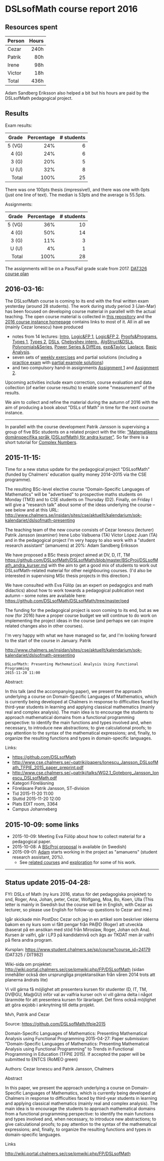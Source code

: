 # DSLsofMath course report 2016

## Resources spent

| Person | Hours |
| ------ | -----:|
| Cezar  | 240h  |
| Patrik |  80h  |
| Irene  |  98h  |
| Victor |  18h  |
| Total  | 436h  |

Adam Sandberg Eriksson also helped a bit but his hours are paid by the
DSLsofMath pedagogical project.

## Results

Exam results:

| Grade    | Percentage | # students |
| --------:| ----------:| ----------:|
|  5 (VG)  |        24% |          6 |
|  4 (G)   |        24% |          6 |
|  3 (G)   |        20% |          5 |
|  U (U)   |        32% |          8 |
| Total    |       100% |         25 |

There was one 100pts thesis (impressive!), and there was one with 0pts
(just one line of text). The median is 53pts and the average
is 55.5pts.

Assignments:

| Grade    | Percentage | # students |
| --------:| ----------:| ----------:|
| 5  (VG)  |       36%  |         10 |
| 4  (G)   |       50%  |         14 |
| 3  (G)   |       11%  |          3 |
| U  (U)   |        4%  |          1 |
| Total    |      100%  |         28 |

The assignments will be on a Pass/Fail grade scale from 2017.
[DAT326 course plan](https://www.student.chalmers.se/sp/course?course_id=24230)

## 2016-03-16:

The DSLsofMath course is coming to its end with the final written exam
yesterday (around 28 students). The work during study period 3
(Jan-Mar) has been focused on developing course material in parallell
with the actual teaching. The open course material is collected in
[this repository](https://github.com/DSLsofMath/DSLsofMath) and the
[2016 course instance homepage](../Course2016.md) contains links to
most of it. All in all we (mainly Cezar Ionescu) have produced

* notes from 14 lectures:
  [Intro](../Lectures/Lecture01.lhs),
  [Logic&FP 1](../Lectures/Lecture02.lhs),
  [Logic&FP 2](../Lectures/Lecture03.lhs),
  [Proofs&Programs](../Lectures/Lecture04.lhs),
  [Types 1](../Lectures/Lecture05.lhs),
  [Types 2](../Lectures/Lecture06.lhs),
  [DSLs](../Lectures/07/README.md),
  [Chebyshev interp.](../Lectures/Lecture08.pdf),
  [AlgStruct&DSLs](../Lectures/Lecture09.lhs),
  [Polynomials&Series](../Lectures/Lecture10.lhs),
  [Power Series & DiffEqs](../Lectures/Lecture11.lhs),
  [exp&Taylor](../Lectures/Lecture12.lhs),
  [Laplace](../Lectures/Lecture13.lhs),
  [Basic Analysis](../Lectures/BasicConcepts.lhs).
* seven sets of [weekly exercises](../Exercises/) and partial solutions (including a [practice exam](../Exam/PracticeExam.pdf) with [partial example solutions](../Exam/MockE.hs))
* and two compulsory hand-in assignments [Assignment 1](../Assignments/Assignment01.lhs) and [Assignment 2](../Assignments/Assignment02.lhs).

Upcoming activities include exam correction, course evaluation and
data collection (of earlier course results) to enable some
"measurement" of the results.

We aim to collect and refine the material during the autumn of 2016
with the aim of producing a book about "DSLs of Math" in time for the
next course instance.

----

In parallell with the course development Patrik Jansson is supervising
a group of five BSc students on a related project with the title:
["Matematikens domänspecifika språk (DSLsofMath) för andra
kurser"](https://github.com/DSLsofMath/BScProj). So far there is a
short tutorial for [Complex
Numbers](https://github.com/DSLsofMath/BScProj/blob/master/Tutorial/ComplexNumbers.lhs).

## 2015-11-15:

Time for a new status update for the pedagogical project "DSLsofMath" (funded by Chalmers' education quality money 2014–2015 via the CSE programme).

The resulting BSc-level elective course "Domain-Specific Languages of Mathematics" will be "advertised" to prospective maths students on Monday (TM3) and to CSE students on Thursday (D2). Finally, on Friday I will give a "research talk" about some of the ideas underlying the course – see below and at this URL:
  http://www.chalmers.se/insidan/sites/cse/aktuellt/kalendarium/sok-kalendariet/dslsofmath-presenting

The teaching team of the new course consists of
  Cezar Ionescu (lecturer)
  Patrik Jansson (examiner)
  Irene Lobo Valbuena (TA)
  Víctor López Juan (TA)
and in the pedagogical project I'm very happy to also work with a "student research assistant" (amanuens) at 20%:
  Adam Sandberg Eriksson

We have proposed a BSc thesis project aimed at DV, D, IT, TM
  https://github.com/DSLsofMath/DSLsofMath/blob/master/BScProj/DSLsofMath_andra_kurser.md
with the aim to get a good mix of students to work out DSLsofMath-related material for other neighbouring courses.
(I'd also be interested in supervising MSc thesis projects in this direction.)

We have consulted with Eva Fülöp (as an expert on pedagogics and math didactics) about how to work towards a pedagogical publication next autumn – some notes are available here: https://github.com/DSLsofMath/DSLsofMath/tree/master/ped

The funding for the pedagogical project is soon coming to its end, but as we now (for 2016) have a proper course budget we will continue to do work on implementing the project ideas in the course (and perhaps we can inspire related changes also in other courses).

I'm very happy with what we have managed so far, and I'm looking forward to the start of the course in January.
  Patrik

http://www.chalmers.se/insidan/sites/cse/aktuellt/kalendarium/sok-kalendariet/dslsofmath-presenting
```
DSLsofMath: Presenting Mathematical Analysis Using Functional Programming
2015-11-20 11:00
```
Abstract:

In this talk (and the accompanying paper), we present the approach underlying a course on Domain-Specific Languages of Mathematics, which is currently being developed at Chalmers in response to difficulties faced by third-year students in learning and applying classical mathematics (mainly real and complex analysis). The main idea is to encourage the students to approach mathematical domains from a functional programming perspective: to identify the main functions and types involved and, when necessary, to introduce new abstractions; to give calculational proofs; to pay attention to the syntax of the mathematical expressions; and, finally, to organize the resulting functions and types in domain-specific languages.

Links:
* https://github.com/DSLsofMath
* http://www.cse.chalmers.se/~patrikj/papers/Ionescu_Jansson_DSLsofMath_TFPIE_2015_paper_preprint.pdf
* http://www.cse.chalmers.se/~patrikj/talks/WG2.1_Goteborg_Jansson_Ionescu_DSLsofMath.pdf
* Kategori Föreläsning
* Föreläsare Patrik Jansson, ST-division
* Tid 2015-11-20 11:00
* Sluttid 2015-11-20 12:00
* Plats EDIT room, 3364
* Campus Johanneberg

## 2015-10-09: some links

* 2015-10-09: Meeting Eva Fülöp about how to collect material for a pedagogical paper.
* 2015-10-08: A [BScProj proposal](BScProj/DSLsofMath_andra_kurser.md) is available (in Swedish)
* 2015-09-01: [Adam](http://adam.sandbergericsson.se/) starts working in the project as "amanuens" (student research assistant, 20%).
    * See [related courses](related_courses.org) and [exploration](exploration/) for some of his work.

----------------------------------------------------------------

## Status update 2015-04-28:

FYI: DSLs of Math (ny kurs 2016, status för det pedagogiska projektet)
to snd, Roger, Ana, Johan, peter, Cezar, Wolfgang, Moa, Bo, Koen, Ulla
(This letter is mainly in Swedish but the course will be in English, with Cezar as lecturer, so please use English for follow-up questions to Cezar and me.)

Igår skickade min PostDoc Cezar och jag in en artikel som beskriver idéerna bakom en ny kurs som vi fått pengar från PA@D (Roger) att utveckla (baserat på en ansökan med stöd från Miroslaw, Roger, Johan och Ana). Kursen är valfri, går i LP3 på kandidatnivå och ägs av TKDAT men är valfri på flera andra program.

Kursplan:
  https://www.student.chalmers.se/sp/course?course_id=24179
  (DAT325 / DIT982)

Wiki-sida om projektet:
  http://wiki.portal.chalmers.se/cse/pmwiki.php/FP/DSLsofMath
  (sidan innehåller också den ursprungliga projektansökan från våren 2014 trots att planerna ändrats lite)

Vi vill gärna få möjlighet att presentera kursen för studenter (D, IT, TM, DV@GU, Ma@GU) inför val av valfria kurser och vi vill gärna delta i något lärarmöte för att presentera kursen för lärarlaget. Det finns också möjlighet att göra exjobb i anknytning till detta projekt.

Mvh,
  Patrik and Cezar

Source: https://github.com/DSLsofMath/tfpie2015

Domain-Specific Languages of Mathematics: Presenting Mathematical Analysis using Functional Programming
2015-04-27: Paper submission: "Domain-Specific Languages of Mathematics: Presenting Mathematical Analysis using Functional Programming" to Trends in Functional Programming in Education (TFPIE 2015). If accepted the paper will be submitted to ENTCS (RoMEO green)

Authors: Cezar Ionescu and Patrik Jansson, Chalmers

Abstract

In this paper, we present the approach underlying a course on Domain-Specific Languages of Mathematics, which is currently being developed at Chalmers in response to difficulties faced by third-year students in learning and applying classical mathematics (mainly real and complex analysis). The main idea is to encourage the students to approach mathematical domains from a functional programming perspective: to identify the main functions and types involved and, when necessary, to introduce new abstractions; to give calculational proofs; to pay attention to the syntax of the mathematical expressions; and, finally, to organize the resulting functions and types in domain-specific languages.

Links

http://wiki.portal.chalmers.se/cse/pmwiki.php/FP/DSLsofMath
